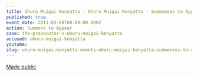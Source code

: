 ```yaml
---
title: Uhuru Muigai Kenyatta - Uhuru Muigai Kenyatta - Summonses to Appear
published: true
event_date: 2011-03-08T00:00:00.000Z
action: Summons to Appear
case: the-prosecutor-v-uhuru-muigai-kenyatta
accused: uhuru-muigai-kenyatta
youtube:
slug: uhuru-muigai-kenyatta-events-uhuru-muigai-kenyatta-summonses-to-appear
---
```



[Made public](http://www.icc-cpi.int/iccdocs/doc/doc1037052.pdf)
